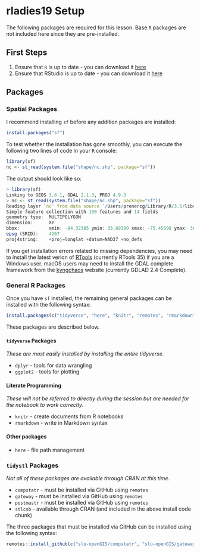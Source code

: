 # rladies19 Setup
The following packages are required for this lesson. Base `R` packages are not included here since they are pre-installed.

## First Steps

1. Ensure that `R` is up to date - you can download it [here](https://cloud.r-project.org)
2. Ensure that RStudio is up to date - you can download it [here](https://www.rstudio.com/products/rstudio/download/#download)

## Packages
### Spatial Packages
I recommend installing `sf` before any addition packages are installed:

```r
install.packages("sf")
```

To test whether the installation has gone smoothly, you can execute the following two lines of code in your `R` console:

```r
library(sf)
nc <- st_read(system.file("shape/nc.shp", package="sf"))
```

The output should look like so:

```r
> library(sf)
Linking to GEOS 3.6.1, GDAL 2.1.3, PROJ 4.9.3
> nc <- st_read(system.file("shape/nc.shp", package="sf"))
Reading layer `nc' from data source `/Users/prenercg/Library/R/3.5/library/sf/shape/nc.shp' using driver `ESRI Shapefile'
Simple feature collection with 100 features and 14 fields
geometry type:  MULTIPOLYGON
dimension:      XY
bbox:           xmin: -84.32385 ymin: 33.88199 xmax: -75.45698 ymax: 36.58965
epsg (SRID):    4267
proj4string:    +proj=longlat +datum=NAD27 +no_defs
```

If you get installation errors related to missing dependencies, you may need to install the latest verion of [RTools](https://cran.r-project.org/bin/windows/Rtools/) (currently RTools 35) if you are a Windows user. macOS users may need to install the GDAL complete framework from the [kyngchaos](http://www.kyngchaos.com/software/frameworks/) website (currently GDLAD 2.4 Complete).

### General R Packages
Once you have `sf` installed, the remaining general packages can be installed with the following syntax:

```r
install.packages(c("tidyverse", "here", "knitr", "remotes", "rmarkdown", "stlcsb", "usethis"))
```

These packages are described below.

#### `tidyverse` Packages
*These are most easily installed by installing the entire tidyverse.*

* `dplyr` - tools for data wrangling
* `ggplot2` - tools for plotting

#### Literate Programming
*These will not be referred to directly during the session but are needed for the notebook to work correctly.*

* `knitr` - create documents from R notebooks
* `rmarkdown` - write in Markdown syntax

#### Other packages

* `here` - file path management

### `tidystl` Packages
*Not all of these packages are available through CRAN at this time.*

* `compstatr` - must be installed via GitHub using `remotes`
* `gateway` - must be installed via GitHub using `remotes`
* `postmastr` - must be installed via GitHub using `remotes`
* `stlcsb` - available through CRAN (and included in the above install code chunk)

The three packages that must be installed via GitHub can be installed using the following syntax:

```r
remotes::install_github(c("slu-openGIS/compstatr", "slu-openGIS/gateway", "slu-openGIS/postmastr"))
```
